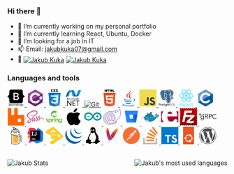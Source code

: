 ### Hi there 👋


- 🔭 I’m currently working on my personal portfolio
- 🌱 I’m currently learning React, Ubuntu, Docker
- 🤔 I’m looking for a job in IT
- 📫 Email: jakubkuka07@gmail.com
- 👀 <a href="https://www.linkedin.com/in/jakub-kuka/" target="blank"><img align="center" src="https://raw.githubusercontent.com/rahuldkjain/github-profile-readme-generator/master/src/images/icons/Social/linked-in-alt.svg" alt="Jakub Kuka" height="25" width="25" /></a>
<a href="https://instagram.com/jakubkuka" target="blank"><img align="center" src="https://raw.githubusercontent.com/rahuldkjain/github-profile-readme-generator/master/src/images/icons/Social/instagram.svg" alt="Jakub Kuka" height="25" width="25" /></a>
### Languages and tools <br>
<a href="https://getbootstrap.com" target="_blank" rel="noreferrer"> <img src="https://raw.githubusercontent.com/devicons/devicon/master/icons/bootstrap/bootstrap-plain-wordmark.svg" alt="Bootstrap" width="40" height="40"/> 
</a>
<a href="https://www.w3schools.com/cs/" target="_blank" rel="noreferrer"> <img src="https://raw.githubusercontent.com/devicons/devicon/master/icons/csharp/csharp-original.svg" alt="C sharp" width="40" height="40"/> 
</a> 
<a href="https://www.w3schools.com/css/" target="_blank" rel="noreferrer"> <img src="https://raw.githubusercontent.com/devicons/devicon/master/icons/css3/css3-original-wordmark.svg" alt="CSS" width="40" height="40"/> 
</a> 
<a href="https://dotnet.microsoft.com/" target="_blank" rel="noreferrer"> <img src="https://raw.githubusercontent.com/devicons/devicon/master/icons/dot-net/dot-net-original-wordmark.svg" alt=".NET" width="40" height="40"/> 
</a>
<a href="https://git-scm.com/" target="_blank" rel="noreferrer"> <img src="https://www.vectorlogo.zone/logos/git-scm/git-scm-icon.svg" alt="Git" width="40" height="40"/> </a> 
<a href="https://www.w3.org/html/" target="_blank" rel="noreferrer"> <img src="https://raw.githubusercontent.com/devicons/devicon/master/icons/html5/html5-original-wordmark.svg" alt="HTML" width="40" height="40"/> 
</a> 
<a href="https://www.java.com" target="_blank" rel="noreferrer"> <img src="https://raw.githubusercontent.com/devicons/devicon/master/icons/java/java-original.svg" alt="Java" width="40" height="40"/> 
</a> 
<a href="https://developer.mozilla.org/en-US/docs/Web/JavaScript" target="_blank" rel="noreferrer"> <img src="https://raw.githubusercontent.com/devicons/devicon/master/icons/javascript/javascript-original.svg" alt="Javascript" width="40" height="40"/> 
</a> 
<a href="https://www.postgresql.org" target="_blank" rel="noreferrer"> <img src="https://raw.githubusercontent.com/devicons/devicon/master/icons/postgresql/postgresql-original-wordmark.svg" alt="postgresql" width="40" height="40"/> 
</a> 
<a href="https://reactjs.org/" target="_blank" rel="noreferrer"> <img src="https://raw.githubusercontent.com/devicons/devicon/master/icons/react/react-original-wordmark.svg" alt="react" width="40" height="40"/> 
</a>
</a> <a href="https://learn.microsoft.com/en-us/cpp/c-language/?view=msvc-170" target="_blank" rel="noreferrer"> <img src="https://raw.githubusercontent.com/devicons/devicon/master/icons/c/c-original.svg" alt="C" width="40" height="40"/>
</a>
</a> <a href="https://www.rabbitmq.com/" target="_blank" rel="noreferrer"> <img src="https://github.com/devicons/devicon/blob/master/icons/rabbitmq/rabbitmq-original.svg" alt="Rabbit MQ" width="40" height="40"/>
</a>
</a> <a href="https://sass-lang.com/" target="_blank" rel="noreferrer"> <img src="https://github.com/devicons/devicon/blob/master/icons/sass/sass-original.svg" alt="SASS" width="40" height="40"/></a>
</a> <a href="https://spring.io/projects/spring-boot/" target="_blank" rel="noreferrer"> <img src="https://github.com/devicons/devicon/blob/master/icons/spring/spring-original-wordmark.svg" alt="Spring boot" width="40" height="40"/></a>
</a> <a href="https://www.apple.com/" target="_blank" rel="noreferrer"> <img src="https://github.com/devicons/devicon/blob/master/icons/apple/apple-original.svg" alt="C" width="40" height="40"/></a>
</a> <a href="https://www.arduino.cc/" target="_blank" rel="noreferrer"> <img src="https://github.com/devicons/devicon/blob/master/icons/arduino/arduino-original.svg" alt="Arduino" width="40" height="40"/>
</a>
</a> <a href="https://dotnet.microsoft.com/en-us/apps/aspnet/web-apps/blazor" target="_blank" rel="noreferrer"> <img src="https://github.com/devicons/devicon/blob/master/icons/blazor/blazor-line.svg" alt="Blazor" width="40" height="40"/>
</a>
</a> <a href="https://bitbucket.org/product/" target="_blank" rel="noreferrer"> <img src="https://github.com/devicons/devicon/blob/master/icons/bitbucket/bitbucket-original.svg" alt="Bitbucket" width="40" height="40"/>
</a>
</a> <a href="https://www.docker.com/" target="_blank" rel="noreferrer"> <img src="https://github.com/devicons/devicon/blob/master/icons/docker/docker-original.svg" alt="Docker" width="40" height="40"/>
</a>
</a> <a href="https://www.erlang.org/" target="_blank" rel="noreferrer"> <img src="https://github.com/devicons/devicon/blob/master/icons/erlang/erlang-original.svg" alt="Erlang" width="40" height="40"/>
</a>
</a> <a href="https://filezilla-project.org/" target="_blank" rel="noreferrer"> <img src="https://github.com/devicons/devicon/blob/master/icons/filezilla/filezilla-original.svg" alt="Filezilla" width="40" height="40"/>
</a>
</a> <a href="https://grpc.io/" target="_blank" rel="noreferrer"> <img src="https://github.com/devicons/devicon/blob/master/icons/grpc/grpc-plain.svg" alt="GRPC" width="40" height="40"/>
</a>
</a> <a href="https://brew.sh/" target="_blank" rel="noreferrer"> <img src="https://github.com/devicons/devicon/blob/master/icons/homebrew/homebrew-original.svg" alt="Homebrew" width="40" height="40"/>
</a>
</a> <a href="https://www.jetbrains.com/idea/" target="_blank" rel="noreferrer"> <img src="https://github.com/devicons/devicon/blob/master/icons/intellij/intellij-original.svg" alt="Intellij idea" width="40" height="40"/>
</a>
</a> <a href="https://www.jetbrains.com/" target="_blank" rel="noreferrer"> <img src="https://github.com/devicons/devicon/blob/master/icons/jetbrains/jetbrains-plain.svg" alt="Jetbrains" width="40" height="40"/>
</a>
</a> <a href="https://jquery.com/" target="_blank" rel="noreferrer"> <img src="https://github.com/devicons/devicon/blob/master/icons/jquery/jquery-original.svg" alt="JQuery" width="40" height="40"/>
</a>
</a> <a href="https://www.linux.org/" target="_blank" rel="noreferrer"> <img src="https://github.com/devicons/devicon/blob/master/icons/linux/linux-plain.svg" alt="Linux" width="40" height="40"/>
</a>
</a> <a href="https://maven.apache.org/" target="_blank" rel="noreferrer"> <img src="https://github.com/devicons/devicon/blob/master/icons/maven/maven-original.svg" alt="Maven" width="40" height="40"/></a>
</a> <a href="https://www.postman.com/" target="_blank" rel="noreferrer"> <img src="https://github.com/devicons/devicon/blob/master/icons/postman/postman-original.svg" alt="Postman" width="40" height="40"/></a>
</a> <a href="https://stackoverflow.com/" target="_blank" rel="noreferrer"> <img src="https://github.com/devicons/devicon/blob/master/icons/stackoverflow/stackoverflow-original.svg" alt="Stackoverflow" width="40" height="40"/>
</a>
</a> <a href="https://www.typescriptlang.org/" target="_blank" rel="noreferrer"> <img src="https://github.com/devicons/devicon/blob/master/icons/typescript/typescript-plain.svg" alt="Typescript" width="40" height="40"/>
</a>
</a> <a href="https://ubuntu.com/" target="_blank" rel="noreferrer"> <img src="https://github.com/devicons/devicon/blob/master/icons/ubuntu/ubuntu-original.svg" alt="ubuntu" width="40" height="40"/>
</a>
</a> <a href="https://wordpress.com/" target="_blank" rel="noreferrer"> <img src="https://github.com/devicons/devicon/blob/master/icons/wordpress/wordpress-plain.svg" alt="Wordpress" width="40" height="40"/>
</a>
<br>

<br><img align="left" src="https://github-readme-stats.vercel.app/api?username=kubista9&show_icons=true&locale=en" alt="Jakub Stats" />
<img align="right" src="https://github-readme-stats.vercel.app/api/top-langs?username=kubista9&show_icons=true&locale=en&layout=compact" alt="Jakub's most used languages" />


